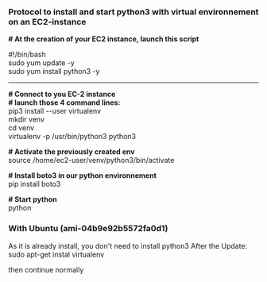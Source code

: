 ### Protocol to install and start python3 with virtual environnement on an EC2-instance


**\# At the creation of your EC2 instance, launch this script**    

\#!/bin/bash  
sudo yum update -y  
sudo yum install python3 -y   


-----------------------------------------  

**\# Connect to you EC-2 instance**   
**\# launch those 4 command lines:**  
pip3 install --user virtualenv  
mkdir venv  
cd venv  
virtualenv -p /usr/bin/python3 python3  

**\# Activate the previously created env**  
source /home/ec2-user/venv/python3/bin/activate

**\# Install boto3 in our python environnement**  
pip install boto3

**\# Start python**  
python  


### With Ubuntu (ami-04b9e92b5572fa0d1)
As it is already install, you don't need to install python3
After the Update:  
sudo apt-get instal virtualenv  

then continue normally
